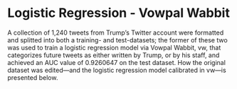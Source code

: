 # Logistic Regression - Vowpal Wabbit
A collection of 1,240 tweets from Trump’s Twitter account were formatted and splitted into both a training- and test-datasets; the former of these two was used to train a logistic regression model via Vowpal Wabbit, vw, that categorizes future tweets as either written by Trump, or by his staff, and achieved an AUC value of 0.9260647 on the test dataset. How the original dataset was edited—and the logistic regression model calibrated in vw—is presented below. 
